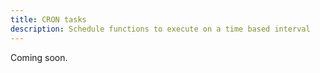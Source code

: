 ```yaml
---
title: CRON tasks
description: Schedule functions to execute on a time based interval
---
```


Coming soon.

